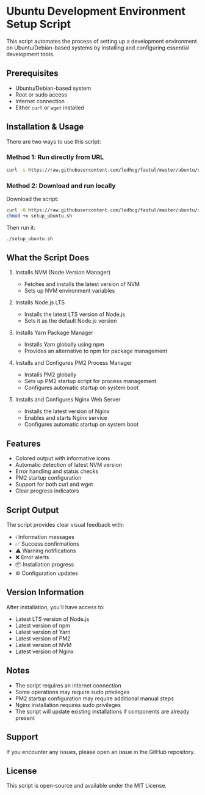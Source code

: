 # Ubuntu Development Environment Setup Script

This script automates the process of setting up a development environment on Ubuntu/Debian-based systems by installing and configuring essential development tools.

## Prerequisites

- Ubuntu/Debian-based system
- Root or sudo access
- Internet connection
- Either `curl` or `wget` installed

## Installation & Usage

There are two ways to use this script:

### Method 1: Run directly from URL

```bash
curl -s https://raw.githubusercontent.com/ledhcg/fastul/master/ubuntu/setup_ubuntu.sh | bash
```

### Method 2: Download and run locally

Download the script:

```bash
curl -O https://raw.githubusercontent.com/ledhcg/fastul/master/ubuntu/setup_ubuntu.sh
chmod +x setup_ubuntu.sh
```

Then run it:

```bash
./setup_ubuntu.sh
```

## What the Script Does

1. Installs NVM (Node Version Manager)
   - Fetches and installs the latest version of NVM
   - Sets up NVM environment variables

2. Installs Node.js LTS
   - Installs the latest LTS version of Node.js
   - Sets it as the default Node.js version

3. Installs Yarn Package Manager
   - Installs Yarn globally using npm
   - Provides an alternative to npm for package management

4. Installs and Configures PM2 Process Manager
   - Installs PM2 globally
   - Sets up PM2 startup script for process management
   - Configures automatic startup on system boot

5. Installs and Configures Nginx Web Server
   - Installs the latest version of Nginx
   - Enables and starts Nginx service
   - Configures automatic startup on system boot

## Features

- Colored output with informative icons
- Automatic detection of latest NVM version
- Error handling and status checks
- PM2 startup configuration
- Support for both curl and wget
- Clear progress indicators

## Script Output

The script provides clear visual feedback with:
- ℹ️ Information messages
- ✅ Success confirmations
- ⚠️ Warning notifications
- ❌ Error alerts
- 📦 Installation progress
- ⚙️ Configuration updates

## Version Information

After installation, you'll have access to:
- Latest LTS version of Node.js
- Latest version of npm
- Latest version of Yarn
- Latest version of PM2
- Latest version of NVM
- Latest version of Nginx

## Notes

- The script requires an internet connection
- Some operations may require sudo privileges
- PM2 startup configuration may require additional manual steps
- Nginx installation requires sudo privileges
- The script will update existing installations if components are already present

## Support

If you encounter any issues, please open an issue in the GitHub repository.

## License

This script is open-source and available under the MIT License. 